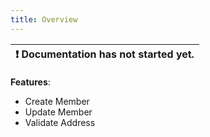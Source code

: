 ```yaml
---
title: Overview
---
```


| :exclamation:  Documentation has not started yet. |
|-------------------------------------------------- |


__Features__: 
- Create Member
- Update Member
- Validate Address